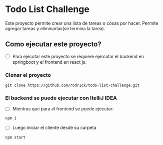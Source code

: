 # Todo List Challenge

Este proyecto permite crear una lista de tareas o cosas por hacer.
Permite agregar tareas y eliminarlas(se termina la tarea). 

## Como ejecutar este proyecto?

-   [ ]  Para ejecutar este proyecto se requiere ejercutar el backend en springboot y el frontend en react js.

### Clonar el proyecto 
```
git clone https://github.com/rodr1ck/todo-list-challenge.git
```

### El backend se puede ejecutar con ItelliJ IDEA

-   [ ]  Mientras que para el frontend se puede ejecutar:

```
npm i 
```

-   [ ]  Luego iniciar el cliente desde su carpeta
```
npm start 
``` 
